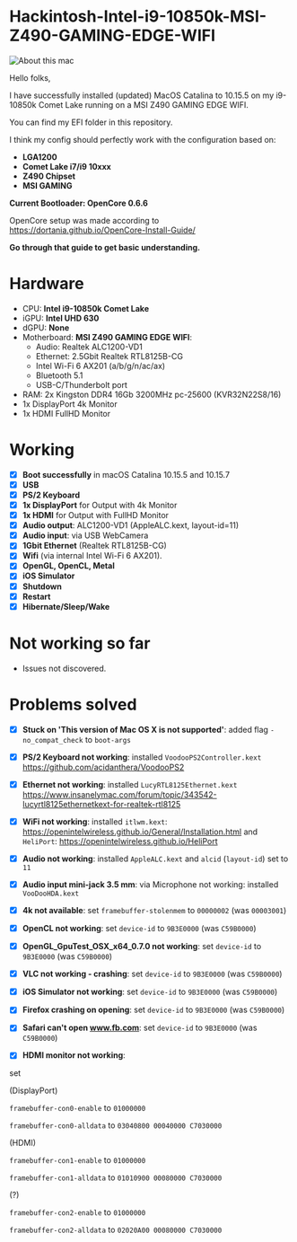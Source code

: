 # Hackintosh-Intel-i9-10850k-MSI-Z490-GAMING-EDGE-WIFI

![About this mac](Images/01.Catalina-10.15.7.png)

Hello folks,

I have successfully installed (updated) MacOS Catalina to 10.15.5 on my i9-10850k Comet Lake running on a MSI Z490 GAMING EDGE WIFI.

You can find my EFI folder in this repository.

I think my config should perfectly work with the configuration based on:

- **LGA1200**
- **Comet Lake i7/i9 10xxx**
- **Z490 Chipset**
- **MSI GAMING**

**Current Bootloader: OpenCore 0.6.6**

OpenCore setup was made according to
https://dortania.github.io/OpenCore-Install-Guide/

**Go through that guide to get basic understanding.**

# Hardware
- CPU: **Intel i9-10850k Comet Lake**
- iGPU: **Intel UHD 630**
- dGPU: **None**
- Motherboard: **MSI Z490 GAMING EDGE WIFI**:
	- Audio: Realtek ALC1200-VD1
	- Ethernet: 2.5Gbit Realtek RTL8125B-CG
	- Intel Wi-Fi 6 AX201 (a/b/g/n/ac/ax)
	- Bluetooth 5.1
	- USB-C/Thunderbolt port
- RAM: 2x Kingston DDR4 16Gb 3200MHz pc-25600 (KVR32N22S8/16)
- 1x DisplayPort 4k Monitor
- 1x HDMI FullHD Monitor

# Working
- [x] **Boot successfully** in macOS Catalina 10.15.5 and 10.15.7
- [x] **USB**
- [x] **PS/2 Keyboard**
- [x] **1x DisplayPort** for Output with 4k Monitor
- [x] **1x HDMI** for Output with FullHD Monitor
- [x] **Audio output**: ALC1200-VD1 (AppleALC.kext, layout-id=11)
- [x] **Audio input**: via USB WebCamera
- [x] **1Gbit Ethernet** (Realtek RTL8125B-CG)
- [x] **Wifi** (via internal Intel Wi-Fi 6 AX201). 
- [x] **OpenGL, OpenCL, Metal**
- [x] **iOS Simulator**
- [x] **Shutdown**
- [x] **Restart**
- [x] **Hibernate/Sleep/Wake**

# Not working so far
- Issues not discovered.

# Problems solved
- [x] **Stuck on 'This version of Mac OS X is not supported'**: added flag ```-no_compat_check``` to ```boot-args```
- [x] **PS/2 Keyboard not working**: installed ```VoodooPS2Controller.kext``` https://github.com/acidanthera/VoodooPS2
- [x] **Ethernet not working**: installed ```LucyRTL8125Ethernet.kext``` https://www.insanelymac.com/forum/topic/343542-lucyrtl8125ethernetkext-for-realtek-rtl8125
- [x] **WiFi not working**: installed ```itlwm.kext```: https://openintelwireless.github.io/General/Installation.html and ```HeliPort```: https://openintelwireless.github.io/HeliPort
- [x] **Audio not working**: installed ```AppleALC.kext``` and ```alcid``` (```layout-id```) set to ```11```
- [x] **Audio input mini-jack 3.5 mm**: via Microphone not working: installed ```VooDooHDA.kext```
- [x] **4k not available**: set ```framebuffer-stolenmem``` to ```00000002``` (was ```00003001```)

- [x] **OpenCL not working**: set ```device-id``` to ```9B3E0000``` (was ```C59B0000```)
- [x] **OpenGL_GpuTest_OSX_x64_0.7.0 not working**: set ```device-id``` to ```9B3E0000``` (was ```C59B0000```)
- [x] **VLC not working - crashing**: set ```device-id``` to ```9B3E0000``` (was ```C59B0000```)
- [x] **iOS Simulator not working**: set ```device-id``` to ```9B3E0000``` (was ```C59B0000```)
- [x] **Firefox crashing on opening**: set ```device-id``` to ```9B3E0000``` (was ```C59B0000```)
- [x] **Safari can't open www.fb.com**: set ```device-id``` to ```9B3E0000``` (was ```C59B0000```)

- [x] **HDMI monitor not working**: 

set 

(DisplayPort)

```framebuffer-con0-enable``` to ```01000000```

```framebuffer-con0-alldata``` to ```03040800 00040000 C7030000```

(HDMI)

```framebuffer-con1-enable``` to ```01000000```

```framebuffer-con1-alldata``` to ```01010900 00080000 C7030000```

(?)

```framebuffer-con2-enable``` to ```01000000```

```framebuffer-con2-alldata``` to ```02020A00 00080000 C7030000```
